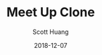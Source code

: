 ---
path: "/project/meetup"
date: "2018-12-07"
title: "Meet Up Clone"
author: "Scott Huang"
image: "../images/meetup.gif"
demo: "https://scotth527.github.io/meetup_project/"
repository: "https://github.com/scotth527/meetup_project"
alt: "Meet Up Clone"
type: "project"
description: "A responsive meetup app that uses react.js, moment.js, bootstrap, HTML, CSS, allows the user to see details regarding different events, grouped by organization, pages are dynamically created."
---